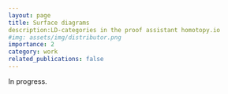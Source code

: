 ```yaml
---
layout: page
title: Surface diagrams
description:LD-categories in the proof assistant homotopy.io
#img: assets/img/distributor.png
importance: 2
category: work
related_publications: false
---
```


In progress.
